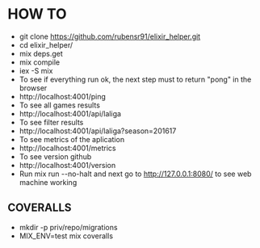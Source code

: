  # HOW TO
 * git clone https://github.com/rubensr91/elixir_helper.git
 * cd elixir_helper/
 * mix deps.get
 * mix compile
 * iex -S mix
 * To see if everything run ok, the next step must to return "pong" in the browser
 * http://localhost:4001/ping 
 * To see all games results
 * http://localhost:4001/api/laliga
 * To see filter results
 * http://localhost:4001/api/laliga?season=201617
 * To see metrics of the aplication 
 * http://localhost:4001/metrics
 * To see version github
 * http://localhost:4001/version
 * Run mix run --no-halt and next go to http://127.0.0.1:8080/ to see web machine working

## COVERALLS
 * mkdir -p priv/repo/migrations
 * MIX_ENV=test mix coveralls